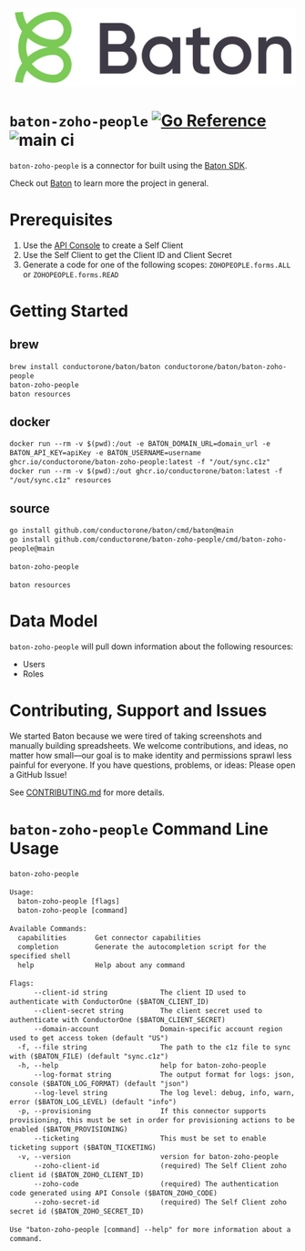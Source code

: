 ![Baton Logo](./baton-logo.png)

# `baton-zoho-people` [![Go Reference](https://pkg.go.dev/badge/github.com/conductorone/baton-zoho-people.svg)](https://pkg.go.dev/github.com/conductorone/baton-zoho-people) ![main ci](https://github.com/conductorone/baton-zoho-people/actions/workflows/main.yaml/badge.svg)

`baton-zoho-people` is a connector for built using the [Baton SDK](https://github.com/conductorone/baton-sdk).

Check out [Baton](https://github.com/conductorone/baton) to learn more the project in general.

# Prerequisites
1. Use the [API Console](https://api-console.zoho.com) to create a Self Client
2. Use the Self Client to get the Client ID and Client Secret
3. Generate a code for one of the following scopes: `ZOHOPEOPLE.forms.ALL` or `ZOHOPEOPLE.forms.READ`

# Getting Started

## brew

```
brew install conductorone/baton/baton conductorone/baton/baton-zoho-people
baton-zoho-people
baton resources
```

## docker

```
docker run --rm -v $(pwd):/out -e BATON_DOMAIN_URL=domain_url -e BATON_API_KEY=apiKey -e BATON_USERNAME=username ghcr.io/conductorone/baton-zoho-people:latest -f "/out/sync.c1z"
docker run --rm -v $(pwd):/out ghcr.io/conductorone/baton:latest -f "/out/sync.c1z" resources
```

## source

```
go install github.com/conductorone/baton/cmd/baton@main
go install github.com/conductorone/baton-zoho-people/cmd/baton-zoho-people@main

baton-zoho-people

baton resources
```

# Data Model

`baton-zoho-people` will pull down information about the following resources:
- Users
- Roles

# Contributing, Support and Issues

We started Baton because we were tired of taking screenshots and manually
building spreadsheets. We welcome contributions, and ideas, no matter how
small&mdash;our goal is to make identity and permissions sprawl less painful for
everyone. If you have questions, problems, or ideas: Please open a GitHub Issue!

See [CONTRIBUTING.md](https://github.com/ConductorOne/baton/blob/main/CONTRIBUTING.md) for more details.

# `baton-zoho-people` Command Line Usage

```
baton-zoho-people

Usage:
  baton-zoho-people [flags]
  baton-zoho-people [command]

Available Commands:
  capabilities       Get connector capabilities
  completion         Generate the autocompletion script for the specified shell
  help               Help about any command

Flags:
      --client-id string             The client ID used to authenticate with ConductorOne ($BATON_CLIENT_ID)
      --client-secret string         The client secret used to authenticate with ConductorOne ($BATON_CLIENT_SECRET)
      --domain-account               Domain-specific account region used to get access token (default "US")
  -f, --file string                  The path to the c1z file to sync with ($BATON_FILE) (default "sync.c1z")
  -h, --help                         help for baton-zoho-people
      --log-format string            The output format for logs: json, console ($BATON_LOG_FORMAT) (default "json")
      --log-level string             The log level: debug, info, warn, error ($BATON_LOG_LEVEL) (default "info")
  -p, --provisioning                 If this connector supports provisioning, this must be set in order for provisioning actions to be enabled ($BATON_PROVISIONING)
      --ticketing                    This must be set to enable ticketing support ($BATON_TICKETING)
  -v, --version                      version for baton-zoho-people
      --zoho-client-id               (required) The Self Client zoho client id ($BATON_ZOHO_CLIENT_ID)
      --zoho-code                    (required) The authentication code generated using API Console ($BATON_ZOHO_CODE)
      --zoho-secret-id               (required) The Self Client zoho secret id ($BATON_ZOHO_SECRET_ID)

Use "baton-zoho-people [command] --help" for more information about a command.
```
